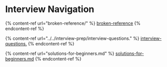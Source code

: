 # Interview Navigation

{% content-ref url="broken-reference/" %}
[broken-reference](broken-reference/)
{% endcontent-ref %}

{% content-ref url="../../interview-prep/interview-questions." %}
[interview-questions.](../../interview-prep/interview-questions.)
{% endcontent-ref %}

{% content-ref url="solutions-for-beginners.md" %}
[solutions-for-beginners.md](solutions-for-beginners.md)
{% endcontent-ref %}
